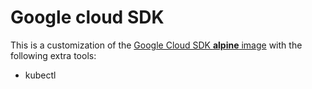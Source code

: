 # Google cloud SDK

This is a customization of the [Google Cloud SDK **alpine** image](https://hub.docker.com/r/google/cloud-sdk/) with the following extra tools:

- kubectl